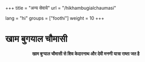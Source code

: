 +++
title = "अन्य सेवाये"
url = "/hikhambugialchaumasi"

lang = "hi"
groups = ["foothi"]
weight = 10
+++
<h1>खाम   बुगयाल  चौमासी </h1>
</div>
<div data-role="main" class="ui-content" style="text-align:center;">
<h4>खाम बुग्याल चौमासी से शिव केदारनाथ और देवी मनणी यात्रा राष्ता जत है	</h4>
